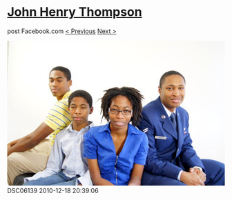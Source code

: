 # [John Henry Thompson](../README.md)
post Facebook.com
[< Previous](2010-12-18-39.md) [Next >](2010-12-18-41.md)

[![](../media/2010-12-18/Fam-2010-DSC06139.jpg)](../README.md)
DSC06139
2010-12-18 20:39:06